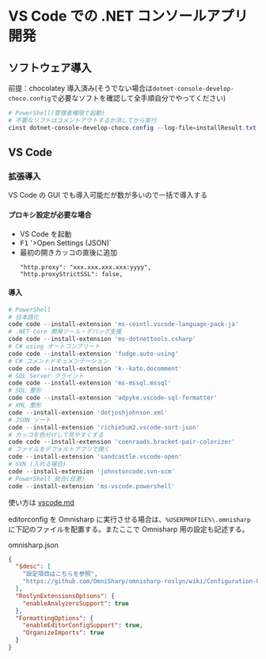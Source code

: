 # VS Code での .NET コンソールアプリ開発

## ソフトウェア導入

前提：chocolatey 導入済み(そうでない場合は`dotnet-console-develop-choco.config`で必要なソフトを確認して全手順自分でやってください)

```powershell
# PowerShell(管理者権限で起動)
# 不要なソフトはコメントアウトするか消してから実行
cinst dotnet-console-develop-choco.config --log-file=installResult.txt -y

```

## VS Code

### 拡張導入

VS Code の GUI でも導入可能だが数が多いので一括で導入する

#### プロキシ設定が必要な場合

- VS Code を起動
- <kbd>F1</kbd> '>Open Settings (JSON)`
- 最初の開きカッコの直後に追加
  ```
  "http.proxy": "xxx.xxx.xxx.xxx:yyyy",
  "http.proxyStrictSSL": false,
  ```

#### 導入

```powershell
# PowerShell
# 日本語化
code code --install-extension 'ms-ceintl.vscode-language-pack-ja'
# .NET Core 開発ツール・デバッグ支援
code code --install-extension 'ms-dotnettools.csharp'
# C# using オートコンプリート
code code --install-extension 'fudge.auto-using'
# C# コメントドキュメンテーション
code code --install-extension 'k--kato.docomment'
# SQL Server クライント
code code --install-extension 'ms-mssql.mssql'
# SQL 整形
code code --install-extension 'adpyke.vscode-sql-formatter'
# XML 整形
code --install-extension 'dotjoshjohnson.xml'
# JSON ソート
code --install-extension 'richie5um2.vscode-sort-json'
# カッコを色分けして見やすくする
code code --install-extension 'coenraads.bracket-pair-colorizer'
# ファイルをデフォルトアプリで開く
code --install-extension 'sandcastle.vscode-open'
# SVN (入れる場合)
code --install-extension 'johnstoncode.svn-scm'
# PowerShell 統合(任意)
code --install-extension 'ms-vscode.powershell'

```

使い方は [vscode.md](vscode.md)

editorconfig を Omnisharp に実行させる場合は、`%USERPROFILE%\.omnisharp`
に下記のファイルを配置する。またここで Omnisharp 用の設定も記述する。

omnisharp.json

```json
{
  "$desc": [
    "設定項目はこちらを参照",
    "https://github.com/OmniSharp/omnisharp-roslyn/wiki/Configuration-Options"
  ],
  "RoslynExtensionsOptions": {
    "enableAnalyzersSupport": true
  },
  "FormattingOptions": {
    "enableEditorConfigSupport": true,
    "OrganizeImports": true
  }
}
```